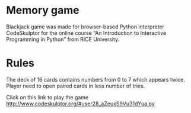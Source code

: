 Memory game
===========

Blackjack game was made for browser-based Python interpreter CodeSkulptor for the online course “An Introduction to Interactive Programming in Python” from RICE University.

**Rules**
=========

The deck of 16 cards contains numbers from 0 to 7 which appears twice. Player need to open paired cards in less number of tries.

Click on this link to play the game http://www.codeskulptor.org/#user28_aZeuxS9Vu31dYua.py